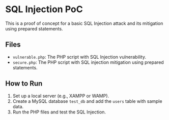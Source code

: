# SQL Injection PoC

This is a proof of concept for a basic SQL Injection attack and its mitigation using prepared statements.

## Files
- `vulnerable.php`: The PHP script with SQL Injection vulnerability.
- `secure.php`: The PHP script with SQL injection mitigation using prepared statements.

## How to Run
1. Set up a local server (e.g., XAMPP or WAMP).
2. Create a MySQL database `test_db` and add the `users` table with sample data.
3. Run the PHP files and test the SQL Injection.
